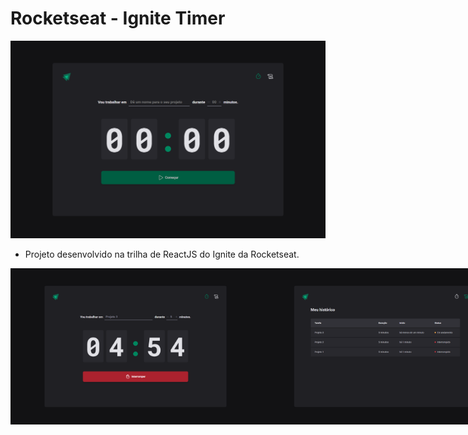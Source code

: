 # Rocketseat - Ignite Timer

<img src="./public/readme-images/home.png" />

- Projeto desenvolvido na trilha de ReactJS do Ignite da Rocketseat.

<div style="display: flex; width: 100%;">
  <img width="400" src="./public/readme-images/home-task-initialized.png" />
  <img width="400" src="./public/readme-images/history.png" />
</div>
